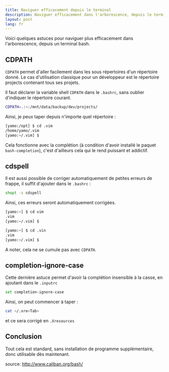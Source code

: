 ```yaml
---
title: Naviguer efficacement depuis le terminal
description: Naviguer efficacement dans l'arborescence, depuis le terminal (uniquement pour bash)
layout: post
lang: fr
---
```

Voici quelques astuces pour naviguer plus efficacement dans l'arborescence, depuis un terminal bash.

## CDPATH

`CDPATH` permet d'aller facilement dans les sous répertoires d'un répertoire donné. Le cas
d'utilisation classique pour un développeur est le répertoire projects contenant tous ses projets.

Il faut déclarer la variable shell `CDPATH` dans le `.bashrc`, sans oublier d'indiquer le répertoire
courant.

```sh
CDPATH=.:~:/mnt/data/backup/dev/projects/
```

Ainsi, je peux taper depuis n'importe quel répertoire :

```sh
[yamo:/opt] $ cd .vim
/home/yamo/.vim
[yamo:~/.vim] $ 
```

Cela fonctionne avec la complétion (à condition d'avoir installé le paquet `bash-completion`), c'est
d'ailleurs cela qui le rend puissant et addictif.

## cdspell

Il est aussi possible de corriger automatiquement de petites erreurs de frappe, il suffit d'ajouter
dans le `.bashrc` :

```sh
shopt -s cdspell
```

Ainsi, ces erreurs seront automatiquement corrigées.

```sh
[yamo:~] $ cd vim
.vim
[yamo:~/.vim] $
```

```sh
[yamo:~] $ cd .vin
.vim
[yamo:~/.vim] $
```

A noter, cela ne se cumule pas avec `CDPATH`.

## completion-ignore-case

Cette dernière astuce permet d'avoir la complétion insensible à la casse, en ajoutant dans le
`.inputrc`

```sh
set completion-ignore-case
```

Ainsi, on peut commencer à taper :

```sh
cat ~/.xre<Tab>
```

et ce sera corrigé en `.Xresources`

## Conclusion

Tout cela est standard, sans installation de programme supplémentaire, donc utilisable dès
maintenant.

source: http://www.caliban.org/bash/
